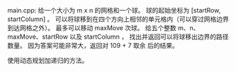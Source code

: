 main.cpp:
给一个大小为 m x n 的网格和一个球。
球的起始坐标为 [startRow, startColumn] 。
可以将球移到在四个方向上相邻的单元格内（可以穿过网格边界到达网格之外）。
最多可以移动 maxMove 次球。
给五个整数 m、n、maxMove、startRow 以及 startColumn ，
找出并返回可以将球移出边界的路径数量。
因为答案可能非常大，返回对 109 + 7 取余 后的结果。

使用动态规划加递归的方法。
